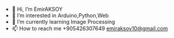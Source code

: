 - 👋 Hi, I’m EmirAKSOY
- 👀 I’m interested in Arduino,Python,Web
- 🌱 I’m currently learning Image Processing
- 📫 How to reach me +905426307649 emiraksoy10@gmail.com

<!---
EmirAKSOY1/EmirAKSOY1 is a ✨ special ✨ repository because its `README.md` (this file) appears on your GitHub profile.
You can click the Preview link to take a look at your changes.
--->

